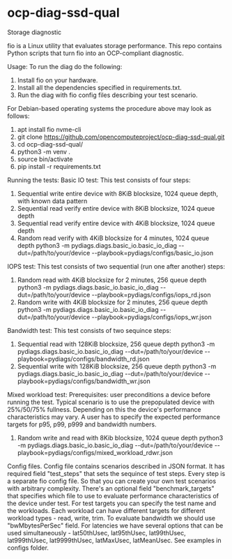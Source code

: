 # ocp-diag-ssd-qual

Storage diagnostic

fio is a Linux utility that evaluates storage performance. This repo contains
Python scripts that turn fio into an OCP-compliant diagnostic.

Usage:
To run the diag do the following:
1. Install fio on your hardware.
2. Install all the dependencies specified in requirements.txt.
3. Run the diag with fio config files describing your test scenario.

For Debian-based operating systems the procedure above may look as follows:
1. apt install fio nvme-cli
2. git clone https://github.com/opencomputeproject/ocp-diag-ssd-qual.git
3. cd ocp-diag-ssd-qual/
4. python3 -m venv .
5. source bin/activate
6. pip install -r requirements.txt

Running the tests:
Basic IO test:
This test consists of four steps:
1. Sequential write entire device with 8KiB blocksize, 1024 queue depth, with known data pattern
2. Sequential read verify entire device with 8KiB blocksize, 1024 queue depth
3. Sequential read verify entire device with 4KiB blocksize, 1024 queue depth
4. Random read verify with 4KiB blocksize for 4 minutes, 1024 queue depth
python3 -m pydiags.diags.basic_io.basic_io_diag  --dut=/path/to/your/device --playbook=pydiags/configs/basic_io.json

IOPS test:
This test consists of two sequential (run one after another) steps:
1. Random read with 4KiB blocksize for 2 minutes, 256 queue depth
python3 -m pydiags.diags.basic_io.basic_io_diag  --dut=/path/to/your/device --playbook=pydiags/configs/iops_rd.json
2. Random write with 4KiB blocksize for 2 minutes, 256 queue depth
python3 -m pydiags.diags.basic_io.basic_io_diag  --dut=/path/to/your/device --playbook=pydiags/configs/iops_wr.json

Bandwidth test:
This test consists of two sequince steps:
1. Sequential read with 128KiB blocksize, 256 queue depth
python3 -m pydiags.diags.basic_io.basic_io_diag  --dut=/path/to/your/device --playbook=pydiags/configs/bandwidth_rd.json
2. Sequential write with 128KiB blocksize, 256 queue depth
python3 -m pydiags.diags.basic_io.basic_io_diag  --dut=/path/to/your/device --playbook=pydiags/configs/bandwidth_wr.json

Mixed workload test:
Prerequisites: user preconditions a device before running the test. Typical
scenario is to use the prepopulated device with 25%/50/75% fullness. Depending
on this the device's performance characteristics may vary. A user has to specify
the expected performance targets for p95, p99, p999 and bandwidth numbers.
1. Random write and read with 8Kib blocksize, 1024 queue depth
python3 -m pydiags.diags.basic_io.basic_io_diag  --dut=/path/to/your/device --playbook=pydiags/configs/mixed_workload_rdwr.json


Config files.
Config file contains scenarios described in JSON format. It has required field
"test_steps" that sets the sequince of test steps. Every step is a separate fio
config file. So that you can create your own test scenarios with arbitrary
complexity. There's an optional field "benchmark_targets" that specifies which
file to use to evaluate performance characteristics of the device under test.
For test targets you can specify the test name and the workloads. Each workload
can have different targets for different workload types - read, write, trim.
To evaluate bandwidth we should use "bwMbytesPerSec" field. For latencies we
have several options that can be used simultaneously - lat50thUsec,
lat95thUsec, lat99thUsec, lat999thUsec, lat9999thUsec, latMaxUsec, latMeanUsec.
See examples in configs folder.
